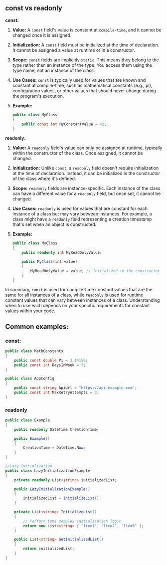 ## const vs readonly

**const:**

1. **Value:** A `const` field's value is constant at `compile-time`, and it cannot be changed once it is assigned.

2. **Initialization:** A `const` field must be initialized at the time of declaration. It cannot be assigned a value at runtime or in a constructor.

3. **Scope:** `const` fields are implicitly `static`. This means they belong to the type rather than an instance of the type. You access them using the type name, not an instance of the class.

4. **Use Cases:** `const` is typically used for values that are known and constant at compile-time, such as mathematical constants (e.g., pi), configuration values, or other values that should never change during the program's execution.

5. **Example:**

   ```csharp
   public class MyClass
   {
       public const int MyConstantValue = 42;
   }
   ```

**readonly:**

1. **Value:** A `readonly` field's value can only be assigned at runtime, typically within the constructor of the class. Once assigned, it cannot be changed.

2. **Initialization:** Unlike `const`, a `readonly` field doesn't require initialization at the time of declaration. Instead, it can be initialized in the constructor of the class where it's defined.

3. **Scope:** `readonly` fields are instance-specific. Each instance of the class can have a different value for a `readonly` field, but once set, it cannot be changed.

4. **Use Cases:** `readonly` is used for values that are constant for each instance of a class but may vary between instances. For example, a class might have a `readonly` field representing a creation timestamp that's set when an object is constructed.

5. **Example:**

   ```csharp
   public class MyClass
   {
       public readonly int MyReadOnlyValue;

       public MyClass(int value)
       {
           MyReadOnlyValue = value; // Initialized in the constructor
       }
   }
   ```

In summary, `const` is used for compile-time constant values that are the same for all instances of a class, while `readonly` is used for runtime constant values that can vary between instances of a class. Understanding when to use each depends on your specific requirements for constant values within your code.

## Common examples:

### const:
```csharp
public class MathConstants
{
    public const double Pi = 3.14159;
    public const int DaysInWeek = 7;
}
```

```csharp
public class AppConfig
{
    public const string ApiUrl = "https://api.example.com";
    public const int MaxRetryAttempts = 3;
}
```
### readonly
```csharp
public class Example
{
    public readonly DateTime CreationTime;

    public Example()
    {
        CreationTime = DateTime.Now;
    }
}
```

```csharp
//Lazy Initialization
public class LazyInitializationExample
{
    private readonly List<string> initializedList;

    public LazyInitializationExample()
    {
        initializedList = InitializeList();
    }

    private List<string> InitializeList()
    {
        // Perform some complex initialization logic
        return new List<string> { "Item1", "Item2", "Item3" };
    }

    public List<string> GetInitializedList()
    {
        return initializedList;
    }
}
```
